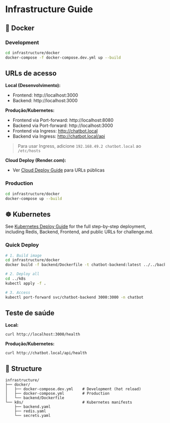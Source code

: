 # Infrastructure Guide

## 🐳 Docker

### Development
```bash
cd infrastructure/docker
docker-compose -f docker-compose.dev.yml up --build
```
## URLs de acesso

**Local (Desenvolvimento):**
- Frontend: http://localhost:3000
- Backend: http://localhost:3000

**Produção/Kubernetes:**
- Frontend via Port-forward: http://localhost:8080  
- Backend via Port-forward: http://localhost:3000
- Frontend via Ingress: http://chatbot.local
- Backend via Ingress: http://chatbot.local/api

> Para usar Ingress, adicione `192.168.49.2 chatbot.local` ao `/etc/hosts`

**Cloud Deploy (Render.com):**
- Ver [Cloud Deploy Guide](../CLOUD_DEPLOY.md) para URLs públicas

### Production  
```bash
cd infrastructure/docker
docker-compose up --build
```


## ☸️ Kubernetes

See [Kubernetes Deploy Guide](../k8s/DEPLOY_GUIDE.md) for the full step-by-step deployment, including Redis, Backend, Frontend, and public URLs for challenge.md.

### Quick Deploy
```bash
# 1. Build image
cd infrastructure/docker
docker build -f backend/Dockerfile -t chatbot-backend:latest ../../backend

# 2. Deploy all
cd ../k8s
kubectl apply -f .

# 3. Access
kubectl port-forward svc/chatbot-backend 3000:3000 -n chatbot
```

## Teste de saúde

**Local:**
```
curl http://localhost:3000/health
```

**Produção/Kubernetes:**
```
curl http://chatbot.local/api/health
```

## 📁 Structure

```
infrastructure/
├── docker/
│   ├── docker-compose.dev.yml    # Development (hot reload)
│   ├── docker-compose.yml        # Production
│   └── backend/Dockerfile
└── k8s/                          # Kubernetes manifests
    ├── backend.yaml
    ├── redis.yaml
    └── secrets.yaml
```

